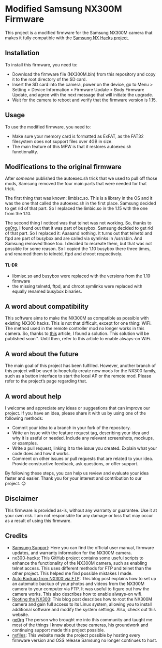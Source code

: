 # Modified Samsung NX300M Firmware

This project is a modified firmware for the Samsung NX300M camera that makes it fully compatible with the [Samsung NX Hacks project](https://github.com/ge0rg/samsung-nx-hacks). 

## Installation

To install this firmware, you need to:

- Download the firmware file (NX300M.bin) from this repository and copy it to the root directory of the SD card.
- Insert the SD card into the camera, power on the device, go to Menu > Setting > Device Information > Firmware Update > Body Firmware Update, and agree with the next message that will initiate the upgrade.
- Wait for the camera to reboot and verify that the firmware version is 1.15.

## Usage

To use the modified firmware, you need to:

- Make sure your memory card is formatted as ExFAT, as the FAT32 filesystem does not support files over 4GB in size.
- The main feature of this MFW is that it restores autoexec.sh functionality.

## Modifications to the original firmware

After *someone* published the autoexec.sh trick that we used to pull off those mods, Samsung removed the four main parts that were needed for that trick.

The first thing that was known: limbisc.so. This is a library in the OS and it was the one that called the autoexec.sh in the first place. Samsung decided to get rid of that part. So I replaced the limbic.so in the 1.15 with the one from the 1.10.

The second thing I noticed was that telnet was not working. So, thanks to [ge0rg](https://github.com/ge0rg), I found out that it was part of busybox. Samsung decided to get rid of that part. So I replaced it: Aaaaand nothing. It turns out that telnetd and ftpd are part of busybox and are called via symlinks in /usr/sbin. And Samsung removed those too. I decided to recreate them, but that was not possible for some reason. So I copied the 1.10 busybox there three times, and renamed them to telnetd, ftpd and chroot respectively.

#### TL:DR

- libmisc.so and busybox were replaced with the versions from the 1.10 firmware
- the missing telnetd, ftpd, and chroot symlinks were replaced with equally renamed busybox binaries.

## A word about compatibility 

This software aims to make the NX300M as compatible as possible with existing NX300 hacks. This is not that difficult, except for one thing: WiFi. The method used in the remote controller mod no longer works in this camera. So, thanks to [this](https://languagetool.org/de) article, I found a solution. This solution will be published soon™. Until then, refer to this article to enable always-on WiFi.

## A word about the future

The main goal of this project has been fulfilled. 
However, another branch of this project will be used to hopefully create new mods for the NX300 family, such as a button interface to start the local AP or the remote mod. Please refer to the project’s page regarding that.

## A word about help

I welcome and appreciate any ideas or suggestions that can improve our project. If you have an idea, please share it with us by using one of the following methods:

- Commit your idea to a branch in your fork of the repository.
- Write an issue with the feature request tag, describing your idea and why it is useful or needed. Include any relevant screenshots, mockups, or examples.
- Write a pull request, linking it to the issue you created. Explain what your code does and how it works.
- Comment on other issues or pull requests that are related to your idea. Provide constructive feedback, ask questions, or offer support.

By following these steps, you can help us review and evaluate your idea faster and easier. Thank you for your interest and contribution to our project. 😊

## Disclaimer

This firmware is provided as-is, without any warranty or guarantee. Use it at your own risk. I am not responsible for any damage or loss that may occur as a result of using this firmware.

## Credits

- [Samsung Support](https://www.samsung.com/de/support/model/EV-NX300MBSTDE/): Here you can find the official user manual, firmware updates, and warranty information for the NX300M camera.
- [nx300-hacks](https://github.com/HausnerR/nx300-hacks): This GitHub project contains some useful scripts to enhance the functionality of the NX300M camera, such as enabling telnet access. This uses different methods for FTP and telnet than the other project. This helped me find possible mistakes I made.
- [Auto Backup from NX300 via FTP](https://lemmster.de/auto-backup-from-nx300-via-ftp.html): This blog post explains how to set up an automatic backup of your photos and videos from the NX300M camera to your computer via FTP. It was useful to figure out how the camera works. This also describes how to enable always-on wifi.
- [Rooting the NX300](https://op-co.de/blog/posts/rooting_the_nx300/): This blog post describes how to root the NX300M camera and gain full access to its Linux system, allowing you to install additional software and modify the system settings. Also, check out this website.
- [ge0rg](https://github.com/ge0rg) The person who brought me into this community and taught me most of the things I know about these cameras, his groundwork and continuing support made this project possible.
- [nxfiles](https://nxfiles.nx.tc): This website made the project possible by hosting every firmware version and OSS release Samsung no longer continues to host.
